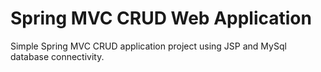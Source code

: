 # Spring MVC CRUD Web Application
Simple Spring MVC CRUD application project using JSP and MySql database connectivity.


